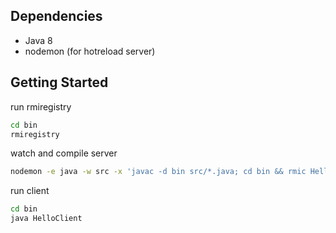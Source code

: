 ## Dependencies

- Java 8
- nodemon (for hotreload server)

## Getting Started

run rmiregistry
```bash
cd bin
rmiregistry
```

watch and compile server

```bash
nodemon -e java -w src -x 'javac -d bin src/*.java; cd bin && rmic HelloServer && java HelloServer'
```

run client

```bash
cd bin
java HelloClient
```